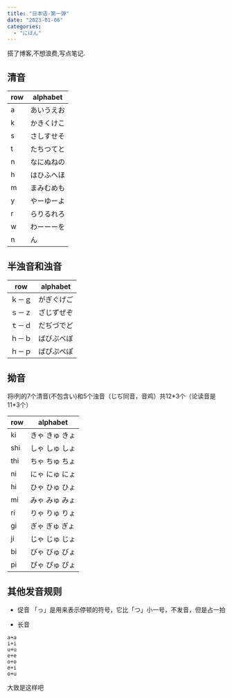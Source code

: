```yaml
---
title: "日本语-第一弹"
date: "2023-01-06"
categories:
  - "にほん"
---
```


搭了博客,不想浪费,写点笔记.

## 清音

| row | alphabet |
| --- | --- |
| a | あいうえお |
| k | かきくけこ |
| s | さしすせそ |
| t | たちつてと |
| n | なにぬねの |
| h | はひふへほ |
| m | まみむめも |
| y | やーゆーよ |
| r | らりるれろ |
| w | わーーーを |
| n | ん |

## 半浊音和浊音

| row | alphabet |
| --- | --- |
| ｋ－ｇ | がぎぐげご |
| ｓ－ｚ | ざじずぜぞ |
| ｔ－ｄ | だぢづでど |
| ｈ－ｂ | ばびぶべぼ |
| ｈ－ｐ | ぱぴぷぺぽ |

## 拗音

将i列的7个清音(不包含い)和5个浊音（じぢ同音，音鸡）共12\*3个（论读音是11\*3个）

| row | alphabet |
| --- | --- |
| ki | きゃ きゅ きょ |
| shi | しゃ しゅ しょ |
| thi | ちゃ ちゅ ちょ |
| ni | にゃ にゅ にょ |
| hi | ひゃ ひゅ ひょ |
| mi | みゃ みゅ みょ |
| ri | りゃ りゅ りょ |
| gi | ぎゃ ぎゅ ぎょ |
| ji | じゃ じゅ じょ |
| bi | びゃ びゅ びょ |
| pi | ぴゃ ぴゅ ぴょ |

## 其他发音规则

- 促音 「っ」是用来表示停顿的符号，它比「つ」小一号，不发音，但是占一拍

- 长音

```
a+a
i+i
u+u
e+e
o+o
e+i
o+u
```

大致是这样吧
